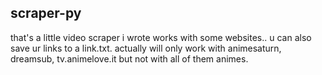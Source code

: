 ## scraper-py

 that's a little video scraper i wrote works with some websites.. 
 u can also save ur links to a link.txt.
 actually will only work with animesaturn, dreamsub, tv.animelove.it but not with all of them animes.
